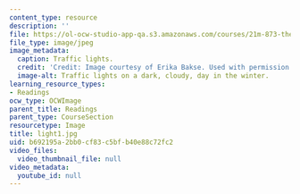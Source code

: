 ```yaml
---
content_type: resource
description: ''
file: https://ol-ocw-studio-app-qa.s3.amazonaws.com/courses/21m-873-theater-arts-topics-suburbia-january-iap-2008/b692195a2bb0cf83c5bfb40e88c72fc2_light1.jpg
file_type: image/jpeg
image_metadata:
  caption: Traffic lights.
  credit: 'Credit: Image courtesy of Erika Bakse. Used with permission.'
  image-alt: Traffic lights on a dark, cloudy, day in the winter.
learning_resource_types:
- Readings
ocw_type: OCWImage
parent_title: Readings
parent_type: CourseSection
resourcetype: Image
title: light1.jpg
uid: b692195a-2bb0-cf83-c5bf-b40e88c72fc2
video_files:
  video_thumbnail_file: null
video_metadata:
  youtube_id: null
---
```

